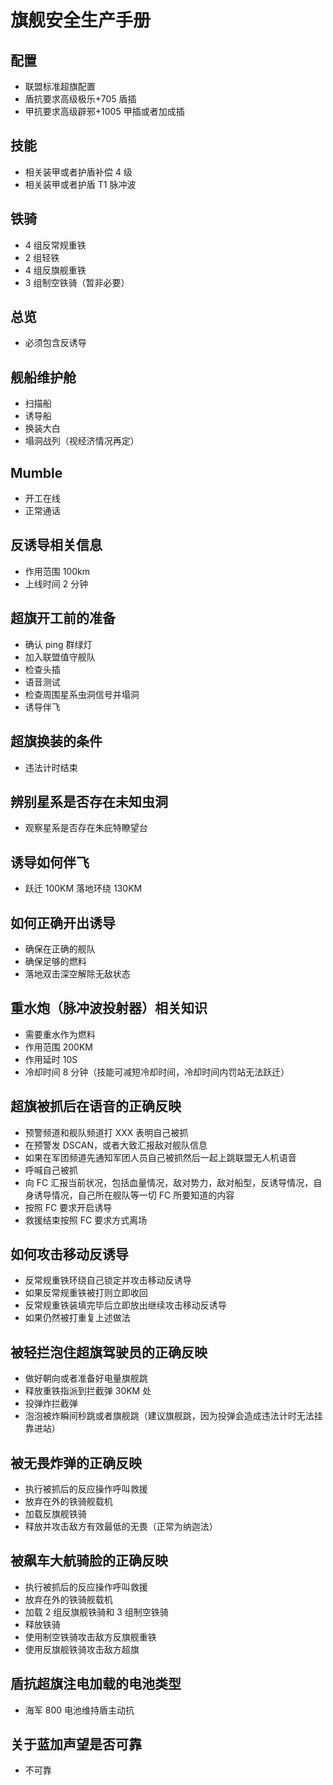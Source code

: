 # 旗舰安全生产手册

## 配置

* 联盟标准超旗配置
* 盾抗要求高级极乐+705 盾插
* 甲抗要求高级辟邪+1005 甲插或者加成插

## 技能

* 相关装甲或者护盾补偿 4 级
* 相关装甲或者护盾 T1 脉冲波

## 铁骑

* 4 组反常规重铁
* 2 组轻铁
* 4 组反旗舰重铁
* 3 组制空铁骑（暂非必要）

## 总览

* 必须包含反诱导

## 舰船维护舱

* 扫描船
* 诱导船
* 换装大白
* 塌洞战列（视经济情况再定）

## Mumble

* 开工在线
* 正常通话

## 反诱导相关信息

* 作用范围 100km
* 上线时间 2 分钟

## 超旗开工前的准备

* 确认 ping 群绿灯
* 加入联盟值守舰队
* 检查头插
* 语音测试
* 检查周围星系虫洞信号并塌洞
* 诱导伴飞

## 超旗换装的条件

* 违法计时结束

## 辨别星系是否存在未知虫洞

* 观察星系是否存在朱庇特瞭望台

## 诱导如何伴飞

* 跃迁 100KM 落地环绕 130KM

## 如何正确开出诱导

* 确保在正确的舰队
* 确保足够的燃料
* 落地双击深空解除无敌状态

## 重水炮（脉冲波投射器）相关知识

* 需要重水作为燃料
* 作用范围 200KM
* 作用延时 10S
* 冷却时间 8 分钟（技能可减短冷却时间，冷却时间内罚站无法跃迁）

## 超旗被抓后在语音的正确反映

* 预警频道和舰队频道打 XXX 表明自己被抓
* 在预警发 DSCAN，或者大致汇报敌对舰队信息
* 如果在军团频道先通知军团人员自己被抓然后一起上跳联盟无人机语音
* 呼喊自己被抓
* 向 FC 汇报当前状况，包括血量情况，敌对势力，敌对船型，反诱导情况，自身诱导情况，自己所在舰队等一切 FC 所要知道的内容
* 按照 FC 要求开启诱导
* 救援结束按照 FC 要求方式离场

## 如何攻击移动反诱导

* 反常规重铁环绕自己锁定并攻击移动反诱导
* 如果反常规重铁被打则立即收回
* 反常规重铁装填完毕后立即放出继续攻击移动反诱导
* 如果仍然被打重复上述做法

## 被轻拦泡住超旗驾驶员的正确反映

* 做好朝向或者准备好电量旗舰跳
* 释放重铁指派到拦截弹 30KM 处
* 投弹炸拦截弹
* 泡泡被炸瞬间秒跳或者旗舰跳（建议旗舰跳，因为投弹会造成违法计时无法挂靠进站）

## 被无畏炸弹的正确反映

* 执行被抓后的反应操作呼叫救援
* 放弃在外的铁骑舰载机
* 加载反旗舰铁骑
* 释放并攻击敌方有效最低的无畏（正常为纳迦法）

## 被飙车大航骑脸的正确反映

* 执行被抓后的反应操作呼叫救援
* 放弃在外的铁骑舰载机
* 加载 2 组反旗舰铁骑和 3 组制空铁骑
* 释放铁骑
* 使用制空铁骑攻击敌方反旗舰重铁
* 使用反旗舰铁骑攻击敌方超旗

## 盾抗超旗注电加载的电池类型

* 海军 800 电池维持盾主动抗

## 关于蓝加声望是否可靠

* 不可靠

